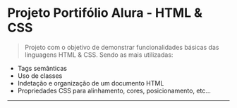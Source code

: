 <h1>Projeto Portifólio Alura - HTML & CSS</h1>

> Projeto com o objetivo de demonstrar funcionalidades básicas das linguagens HTML & CSS. Sendo as mais utilizadas:

<ul>
  <li>Tags semânticas</li>
  <li>Uso de classes</li>
  <li>Indetação e organização de um documento HTML</li>
  <li>Propriedades CSS para alinhamento, cores, posicionamento, etc...</li>
</ul>

<hr>
